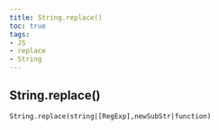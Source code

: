 ```yaml
---
title: String.replace()
toc: true
tags: 
- JS
- replace
- String
---
```

## String.replace()
```
String.replace(string|[RegExp],newSubStr|function)
```
